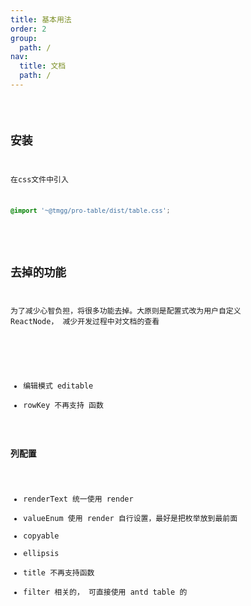 ```yaml
---
title: 基本用法
order: 2
group:
  path: /
nav:
  title: 文档
  path: /
---
```


<code src="./demos/basic.jsx"   background="#f5f5f5" />


## 安装
在css文件中引入
```css
@import '~@tmgg/pro-table/dist/table.css';
```

<API src="../packages/table/src/Table.tsx"></API>



## 去掉的功能

为了减少心智负担，将很多功能去掉。大原则是配置式改为用户自定义 ReactNode， 减少开发过程中对文档的查看

###

- 编辑模式 editable
- rowKey 不再支持 函数

### 列配置

- renderText 统一使用 render
- valueEnum 使用 render 自行设置，最好是把枚举放到最前面
- copyable
- ellipsis
- title 不再支持函数
- filter 相关的， 可直接使用 antd table 的

